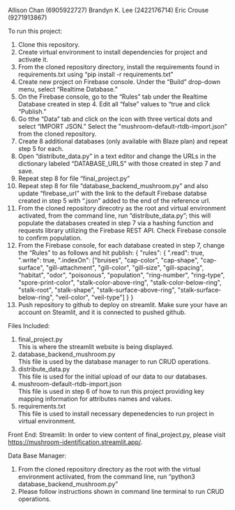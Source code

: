 Allison Chan (6905922727)
Brandyn K. Lee (2422176714)
Eric Crouse (9271913867)

To run this project:
1. Clone this repository.
2. Create virtual environment to install dependencies for project and activate it.
3. From the cloned repository directory, install the requirements found in requirements.txt using “pip install -r requirements.txt”
4. Create new project on Firebase console. Under the “Build” drop-down menu, select “Realtime Database.”
5. On the Firebase console, go to the “Rules” tab under the Realtime Database created in step 4. Edit all “false” values to “true and click “Publish.” 
6. Go tthe “Data” tab and click on the icon with three vertical dots and select “IMPORT JSON.”  Select the "mushroom-default-rtdb-import.json” from the cloned repository.
7. Create 8 additional databases (only available with Blaze plan) and repeat step 5 for each.
8. Open “distribute_data.py” in a text editor and change the URLs in the dictionary labeled “DATABASE_URLS” with those created in step 7 and save.
9. Repeat step 8 for file “final_project.py”
10. Repeat step 8 for file “database_backend_mushroom.py” and also update “firebase_url” with the link to the default Firebase databse created in step 5 with “.json” added to the end of the reference url.
11. From the cloned repository direcotry as the root and virtual environment activated, from the command line, run “distribute_data.py”; this will populate the databases created in step 7 via a hashing function and requests library utilizing the Firebase REST API. Check Firebase console to confirm population.
12. From the Firebase console, for each database created in step 7, change the “Rules” to as follows and hit publish:
{
  "rules": {
    ".read": true,
    ".write": true,
    ".indexOn": ["bruises", "cap-color", "cap-shape", "cap-surface", "gill-attachment", "gill-color", "gill-size", "gill-spacing", "habitat", "odor", "poisonous", "population", "ring-number", "ring-type", "spore-print-color", "stalk-color-above-ring", "stalk-color-below-ring", "stalk-root", "stalk-shape", "stalk-surface-above-ring", "stalk-surface-below-ring", "veil-color", "veil-type"]
  }
}
13. Push repository to github to deploy on streamlit. Make sure your have an account on Steamlit, and it is connected to pushed github. 


Files Included:
1. final_project.py<br>
  This is where the streamlit website is being displayed. 
2. database_backend_mushroom.py<br>
  This file is used by the database manager to run CRUD operations.
3. distribute_data.py<br>
  This file is used for the initial upload of our data to our databases. 
4. mushroom-default-rtdb-import.json<br>
  This file is used in step 6 of how to run this project providing key mapping information for attributes names and values.
5. requirements.txt<br>
  This file is used to install necessary depenedencies to run project in virtual environment.

Front End:
Streamlit: In order to view content of final_project.py, please visit https://mushroom-identification.streamlit.app/.

Data Base Manager:
1. From the cloned repository directory as the root with the virtual environment actiivated, from the command line, run “python3 database_backend_mushroom.py”
2. Please follow instructions shown in command line terminal to run CRUD operations.

